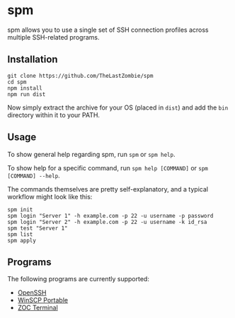 # spm

spm allows you to use a single set of SSH connection profiles across multiple SSH-related programs.

## Installation

```
git clone https://github.com/TheLastZombie/spm
cd spm
npm install
npm run dist
```

Now simply extract the archive for your OS (placed in `dist`) and add the `bin` directory within it to your PATH.

## Usage

To show general help regarding spm, run `spm` or `spm help`.

To show help for a specific command, run `spm help [COMMAND]` or `spm [COMMAND] --help`.

The commands themselves are pretty self-explanatory, and a typical workflow might look like this:

```
spm init
spm login "Server 1" -h example.com -p 22 -u username -p password
spm login "Server 2" -h example.com -p 22 -u username -k id_rsa
spm test "Server 1"
spm list
spm apply
```

## Programs

The following programs are currently supported:

- [OpenSSH](https://www.openssh.com/)
- [WinSCP Portable](https://winscp.net/)
- [ZOC Terminal](https://www.emtec.com/zoc/)
